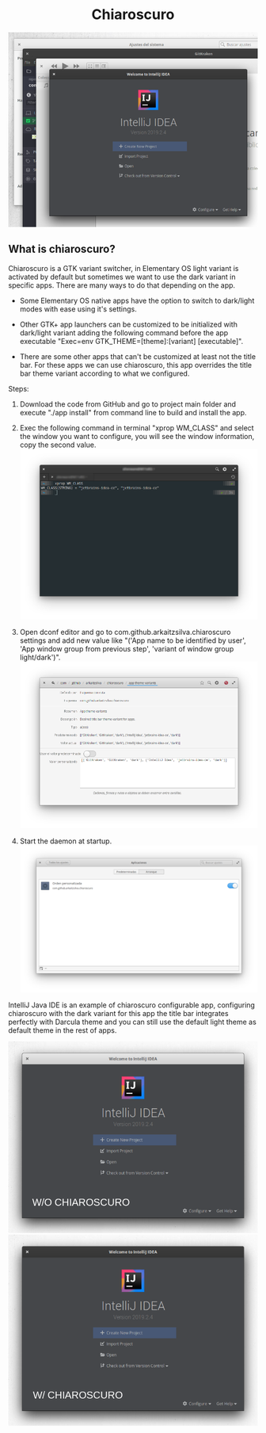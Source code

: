 <h1 align="center">Chiaroscuro</h1>

<span style="display:block;text-align:center">![Chiaroscuro Screenshot](https://github.com/arkaitzsilva/chiaroscuro/blob/master/data/images/overlapping_windows.png)</span>

## What is chiaroscuro?

Chiaroscuro is a GTK variant switcher, in Elementary OS light variant is activated by default but sometimes we want to use the dark variant in specific apps. There are many ways to do that depending on the app.

- Some Elementary OS native apps have the option to switch to dark/light modes with ease using it's settings.

- Other GTK+ app launchers can be customized to be initialized with dark/light variant adding the following command before the app executable "Exec=env GTK_THEME=[theme]:[variant] [executable]".

- There are some other apps that can't be customized at least not the title bar. For these apps we can use chiaroscuro, this app overrides the title bar theme variant according to what we configured.

Steps:

1) Download the code from GitHub and go to project main folder and execute "./app install" from command line to build and install the app.

2) Exec the following command in terminal "xprop WM_CLASS" and select the window you want to configure, you will see the window information, copy the second value.
![Settings Screenshot 1](https://github.com/arkaitzsilva/chiaroscuro/blob/master/data/images/step_1.png)
3) Open dconf editor and go to com.github.arkaitzsilva.chiaroscuro settings and add new value like "('App name to be identified by user', 'App window group from previous step', 'variant of window group light/dark')".
![Settings Screenshot 2](https://github.com/arkaitzsilva/chiaroscuro/blob/master/data/images/step_2.png)
4) Start the daemon at startup.
![Settings Screenshot 3](https://github.com/arkaitzsilva/chiaroscuro/blob/master/data/images/step_3.png)

IntelliJ Java IDE is an example of chiaroscuro configurable app, configuring chiaroscuro with the dark variant for this app the title bar integrates perfectly with Darcula theme and you can still use the default light theme as default theme in the rest of apps.

<span style="display:block;text-align:center">![Settings Screenshot 3](https://github.com/arkaitzsilva/chiaroscuro/blob/master/data/images/light.png)</span>
<span style="display:block;text-align:center">![Settings Screenshot 3](https://github.com/arkaitzsilva/chiaroscuro/blob/master/data/images/dark.png)</span>
